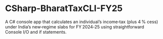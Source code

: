 # CSharp-BharatTaxCLI-FY25
A C# console app that calculates an individual’s income‑tax (plus 4 % cess) under India’s new‑regime slabs for FY 2024‑25 using straightforward Console I/O and if statements.
